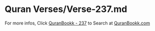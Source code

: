 # Quran Verses/Verse-237.md 

For more infos, Click [QuranBookk - 237](https://www.quranbookk.com/quran/search?q=237) to Search at [QuranBookk.com](http://quranbookk.com/)